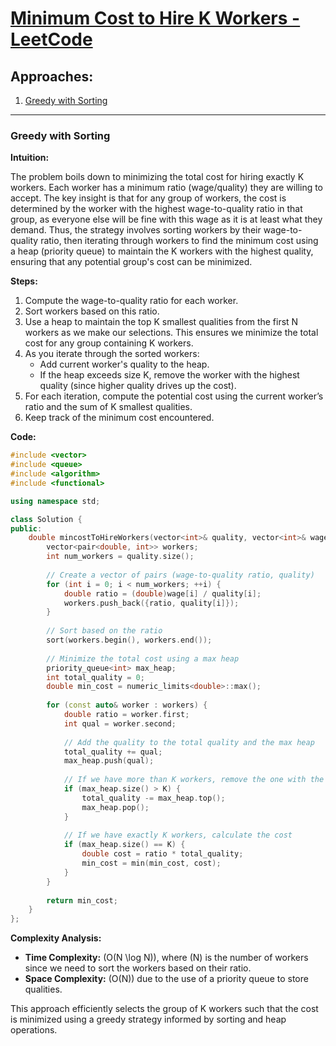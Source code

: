 # [Minimum Cost to Hire K Workers - LeetCode](https://leetcode.com/problems/minimum-cost-to-hire-k-workers/)

## Approaches:
1. [Greedy with Sorting](#greedy-with-sorting)

---

### Greedy with Sorting

**Intuition:**

The problem boils down to minimizing the total cost for hiring exactly K workers. Each worker has a minimum ratio (wage/quality) they are willing to accept. The key insight is that for any group of workers, the cost is determined by the worker with the highest wage-to-quality ratio in that group, as everyone else will be fine with this wage as it is at least what they demand. Thus, the strategy involves sorting workers by their wage-to-quality ratio, then iterating through workers to find the minimum cost using a heap (priority queue) to maintain the K workers with the highest quality, ensuring that any potential group's cost can be minimized.

**Steps:**
1. Compute the wage-to-quality ratio for each worker.
2. Sort workers based on this ratio.
3. Use a heap to maintain the top K smallest qualities from the first N workers as we make our selections. This ensures we minimize the total cost for any group containing K workers.
4. As you iterate through the sorted workers:
   - Add current worker's quality to the heap.
   - If the heap exceeds size K, remove the worker with the highest quality (since higher quality drives up the cost).
5. For each iteration, compute the potential cost using the current worker’s ratio and the sum of K smallest qualities.
6. Keep track of the minimum cost encountered.

**Code:**

```cpp
#include <vector>
#include <queue>
#include <algorithm>
#include <functional>

using namespace std;

class Solution {
public:
    double mincostToHireWorkers(vector<int>& quality, vector<int>& wage, int K) {
        vector<pair<double, int>> workers;
        int num_workers = quality.size();
        
        // Create a vector of pairs (wage-to-quality ratio, quality)
        for (int i = 0; i < num_workers; ++i) {
            double ratio = (double)wage[i] / quality[i];
            workers.push_back({ratio, quality[i]});
        }
        
        // Sort based on the ratio
        sort(workers.begin(), workers.end());
        
        // Minimize the total cost using a max heap
        priority_queue<int> max_heap;
        int total_quality = 0;
        double min_cost = numeric_limits<double>::max();
        
        for (const auto& worker : workers) {
            double ratio = worker.first;
            int qual = worker.second;
            
            // Add the quality to the total quality and the max heap
            total_quality += qual;
            max_heap.push(qual);
            
            // If we have more than K workers, remove the one with the highest quality
            if (max_heap.size() > K) {
                total_quality -= max_heap.top();
                max_heap.pop();
            }
            
            // If we have exactly K workers, calculate the cost
            if (max_heap.size() == K) {
                double cost = ratio * total_quality;
                min_cost = min(min_cost, cost);
            }
        }
        
        return min_cost;
    }
};
```

**Complexity Analysis:**
- **Time Complexity:** \(O(N \log N)\), where \(N\) is the number of workers since we need to sort the workers based on their ratio.
- **Space Complexity:** \(O(N)\) due to the use of a priority queue to store qualities. 

This approach efficiently selects the group of K workers such that the cost is minimized using a greedy strategy informed by sorting and heap operations.

